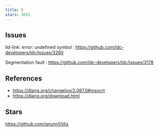 ```yaml
---
title: D
stars: 3655
---
```


## Issues

lld-link: error: undefined symbol
: <https://github.com/ldc-developers/ldc/issues/3260>

Segmentation fault
: <https://github.com/ldc-developers/ldc/issues/3178>

## References

- <https://dlang.org/changelog/2.087.0#msvcrt>
- <https://dlang.org/download.html>

## Stars

<https://github.com/gnunn1/tilix>
